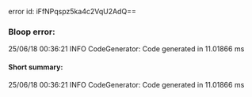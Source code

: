 error id: iFfNPqspz5ka4c2VqU2AdQ==
### Bloop error:

25/06/18 00:36:21 INFO CodeGenerator: Code generated in 11.01866 ms
#### Short summary: 

25/06/18 00:36:21 INFO CodeGenerator: Code generated in 11.01866 ms